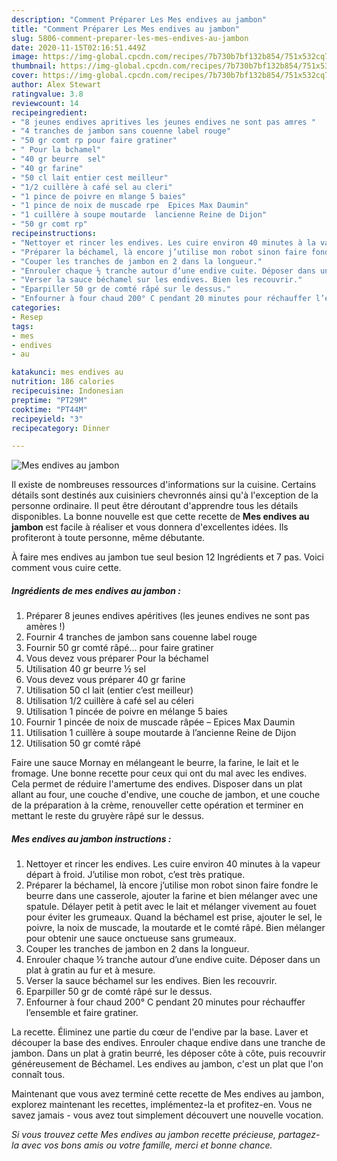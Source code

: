 ```yaml
---
description: "Comment Préparer Les Mes endives au jambon"
title: "Comment Préparer Les Mes endives au jambon"
slug: 5806-comment-preparer-les-mes-endives-au-jambon
date: 2020-11-15T02:16:51.449Z
image: https://img-global.cpcdn.com/recipes/7b730b7bf132b854/751x532cq70/mes-endives-au-jambon-photo-principale-de-la-recette.jpg
thumbnail: https://img-global.cpcdn.com/recipes/7b730b7bf132b854/751x532cq70/mes-endives-au-jambon-photo-principale-de-la-recette.jpg
cover: https://img-global.cpcdn.com/recipes/7b730b7bf132b854/751x532cq70/mes-endives-au-jambon-photo-principale-de-la-recette.jpg
author: Alex Stewart
ratingvalue: 3.8
reviewcount: 14
recipeingredient:
- "8 jeunes endives apritives les jeunes endives ne sont pas amres "
- "4 tranches de jambon sans couenne label rouge"
- "50 gr comt rp pour faire gratiner"
- " Pour la bchamel"
- "40 gr beurre  sel"
- "40 gr farine"
- "50 cl lait entier cest meilleur"
- "1/2 cuillère à café sel au cleri"
- "1 pince de poivre en mlange 5 baies"
- "1 pince de noix de muscade rpe  Epices Max Daumin"
- "1 cuillère à soupe moutarde  lancienne Reine de Dijon"
- "50 gr comt rp"
recipeinstructions:
- "Nettoyer et rincer les endives. Les cuire environ 40 minutes à la vapeur départ à froid. J’utilise mon robot, c’est très pratique."
- "Préparer la béchamel, là encore j’utilise mon robot sinon faire fondre le beurre dans une casserole, ajouter la farine et bien mélanger avec une spatule. Délayer petit à petit avec le lait et mélanger vivement au fouet pour éviter les grumeaux. Quand la béchamel est prise, ajouter le sel, le poivre, la noix de muscade, la moutarde et le comté râpé. Bien mélanger pour obtenir une sauce onctueuse sans grumeaux."
- "Couper les tranches de jambon en 2 dans la longueur."
- "Enrouler chaque ½ tranche autour d’une endive cuite. Déposer dans un plat à gratin au fur et à mesure."
- "Verser la sauce béchamel sur les endives. Bien les recouvrir."
- "Eparpiller 50 gr de comté râpé sur le dessus."
- "Enfourner à four chaud 200° C pendant 20 minutes pour réchauffer l’ensemble et faire gratiner."
categories:
- Resep
tags:
- mes
- endives
- au

katakunci: mes endives au 
nutrition: 186 calories
recipecuisine: Indonesian
preptime: "PT29M"
cooktime: "PT44M"
recipeyield: "3"
recipecategory: Dinner

---
```



![Mes endives au jambon](https://img-global.cpcdn.com/recipes/7b730b7bf132b854/751x532cq70/mes-endives-au-jambon-photo-principale-de-la-recette.jpg)

Il existe de nombreuses ressources d'informations sur la cuisine. Certains détails sont destinés aux cuisiniers chevronnés ainsi qu'à l'exception de la personne ordinaire. Il peut être déroutant d'apprendre tous les détails disponibles. La bonne nouvelle est que cette recette de <strong> Mes endives au jambon </strong> est facile à réaliser et vous donnera d'excellentes idées. Ils profiteront à toute personne, même débutante.

<!--inarticleads1-->

À faire mes endives au jambon tue seul besion 12 Ingrédients et 7 pas. Voici comment vous cuire cette.

##### Ingrédients de mes endives au jambon :

1. Préparer 8 jeunes endives apéritives (les jeunes endives ne sont pas amères !)
1. Fournir 4 tranches de jambon sans couenne label rouge
1. Fournir 50 gr comté râpé… pour faire gratiner
1. Vous devez vous préparer  Pour la béchamel
1. Utilisation 40 gr beurre ½ sel
1. Vous devez vous préparer 40 gr farine
1. Utilisation 50 cl lait (entier c’est meilleur)
1. Utilisation 1/2 cuillère à café sel au céleri
1. Utilisation 1 pincée de poivre en mélange 5 baies
1. Fournir 1 pincée de noix de muscade râpée – Epices Max Daumin
1. Utilisation 1 cuillère à soupe moutarde à l’ancienne Reine de Dijon
1. Utilisation 50 gr comté râpé


Faire une sauce Mornay en mélangeant le beurre, la farine, le lait et le fromage. Une bonne recette pour ceux qui ont du mal avec les endives. Cela permet de réduire l&#39;amertume des endives. Disposer dans un plat allant au four, une couche d&#39;endive, une couche de jambon, et une couche de la préparation à la crème, renouveller cette opération et terminer en mettant le reste du gruyère râpé sur le dessus. 

<!--inarticleads2-->

##### Mes endives au jambon instructions :

1. Nettoyer et rincer les endives. Les cuire environ 40 minutes à la vapeur départ à froid. J’utilise mon robot, c’est très pratique.
1. Préparer la béchamel, là encore j’utilise mon robot sinon faire fondre le beurre dans une casserole, ajouter la farine et bien mélanger avec une spatule. Délayer petit à petit avec le lait et mélanger vivement au fouet pour éviter les grumeaux. Quand la béchamel est prise, ajouter le sel, le poivre, la noix de muscade, la moutarde et le comté râpé. Bien mélanger pour obtenir une sauce onctueuse sans grumeaux.
1. Couper les tranches de jambon en 2 dans la longueur.
1. Enrouler chaque ½ tranche autour d’une endive cuite. Déposer dans un plat à gratin au fur et à mesure.
1. Verser la sauce béchamel sur les endives. Bien les recouvrir.
1. Eparpiller 50 gr de comté râpé sur le dessus.
1. Enfourner à four chaud 200° C pendant 20 minutes pour réchauffer l’ensemble et faire gratiner.


La recette. Éliminez une partie du cœur de l&#39;endive par la base. Laver et découper la base des endives. Enrouler chaque endive dans une tranche de jambon. Dans un plat à gratin beurré, les déposer côte à côte, puis recouvrir généreusement de Béchamel. Les endives au jambon, c&#39;est un plat que l&#39;on connaît tous. 

<!--inarticleads1-->

<p>
Maintenant que vous avez terminé cette recette de Mes endives au jambon, explorez maintenant les recettes, implémentez-la et profitez-en. Vous ne savez jamais - vous avez tout simplement découvert une nouvelle vocation.
</p>

<p>
<i>Si vous trouvez cette Mes endives au jambon recette précieuse, partagez-la avec vos bons amis ou votre famille, merci et bonne chance.</i>
</p>

